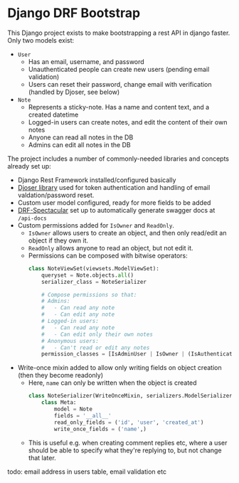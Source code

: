 # Django DRF Bootstrap

This Django project exists to make bootstrapping a rest API in django faster. Only two models exist:
- `User`
  - Has an email, username, and password
  - Unauthenticated people can create new users (pending email validation)
  - Users can reset their password, change email with verification (handled by Djoser, see below)
- `Note`
  - Represents a sticky-note. Has a name and content text, and a created datetime
  - Logged-in users can create notes, and edit the content of their own notes
  - Anyone can read all notes in the DB
  - Admins can edit all notes in the DB

The project includes a number of commonly-needed libraries and concepts already set up:
- Django Rest Framework installed/configured basically
- [Djoser library](https://djoser.readthedocs.io/en/latest/) used for token authentication and handling of email valdation/password reset. 
- Custom user model configured, ready for more fields to be added
- [DRF-Spectacular](https://drf-spectacular.readthedocs.io/en/latest/) set up to automatically generate swagger docs at `/api-docs`
- Custom permissions added for `IsOwner` and `ReadOnly`.
  - `IsOwner` allows users to create an object, and then only read/edit an object if they own it.
  - `ReadOnly` allows anyone to read an object, but not edit it.
  - Permissions can be composed with bitwise operators:
    ```python
    class NoteViewSet(viewsets.ModelViewSet):
        queryset = Note.objects.all()
        serializer_class = NoteSerializer

        # Compose permissions so that:
        # Admins:
        #   - Can read any note
        #   - Can edit any note
        # Logged-in users:
        #   - Can read any note
        #   - Can edit only their own notes
        # Anonymous users:
        #   - Can't read or edit any notes
        permission_classes = [IsAdminUser | IsOwner | (IsAuthenticated & ReadOnly)]
    ```
- Write-once mixin added to allow only writing fields on object creation (then they become readonly)
  - Here, `name` can only be written when the object is created
    ```python
    class NoteSerializer(WriteOnceMixin, serializers.ModelSerializer):
        class Meta:
            model = Note
            fields = '__all__'
            read_only_fields = ('id', 'user', 'created_at')
            write_once_fields = ('name',)
    ```
  - This is useful e.g. when creating comment replies etc, where a user should be able to specify what they're replying to, but not change that later.

todo: email address in users table, email validation etc